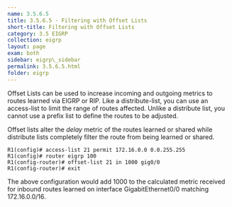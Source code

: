 ```yaml
---
name: 3.5.6.5
title: 3.5.6.5 - Filtering with Offset Lists
short-title: Filtering with Offset Lists
category: 3.5 EIGRP
collection: eigrp
layout: page
exam: both
sidebar: eigrp\_sidebar
permalink: 3.5.6.5.html
folder: eigrp
---
```

Offset Lists can be used to increase incoming and outgoing metrics to routes learned via EIGRP or RIP. Like a distribute-list, you can use an access-list to limit the range of routes affected. Unlike a distribute list, you cannot use a prefix list to define the routes to be adjusted.

Offset lists alter the *delay* metric of the routes learned or shared while distribute lists completely filter the route from being learned or shared.

```
R1(config)# access-list 21 permit 172.16.0.0 0.0.255.255
R1(config)# router eigrp 100
R1(config-router)# offset-list 21 in 1000 gig0/0
R1(config-router)# exit
```
The above configuration would add 1000 to the calculated metric received for inbound routes learned on interface GigabitEthernet0/0 matching 172.16.0.0/16.